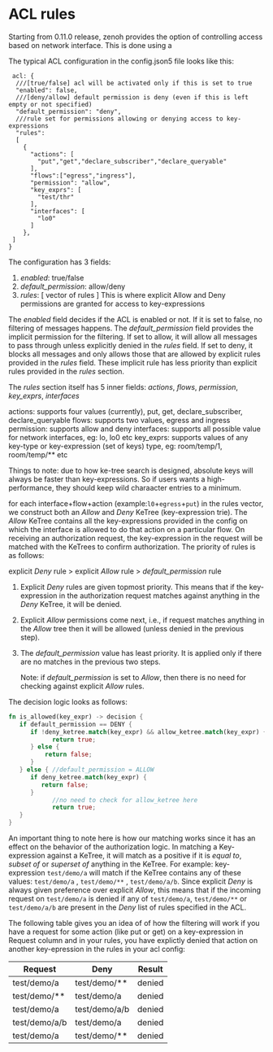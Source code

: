 # ACL rules

Starting from 0.11.0 release, zenoh provides the option of controlling access based on network interface. This is done using a 

 The typical ACL configuration in the config.json5 file looks like this:

```json5
 acl: {
  ///[true/false] acl will be activated only if this is set to true
  "enabled": false,
  ///[deny/allow] default permission is deny (even if this is left empty or not specified)
  "default_permission": "deny",
  ///rule set for permissions allowing or denying access to key-expressions
  "rules": 
  [
    {
      "actions": [
        "put","get","declare_subscriber","declare_queryable"
      ],
      "flows":["egress","ingress"],
      "permission": "allow",
      "key_exprs": [
        "test/thr"
      ],
      "interfaces": [
        "lo0"
      ]
    },
 ]
}
```

The configuration has 3 fields:

1. *enabled*: true/false
2. *default_permission*: allow/deny 
3. *rules*: [ vector of rules ] This is where explicit Allow and Deny permissions are granted for access to key-expressions

The *enabled* field decides if the ACL is enabled or not. If it is set to false, no filtering of messages happens. 
The *default_permission* field provides the implicit permission for the filtering. If set to allow, it will allow all messages to pass through unless explicitly denied in the *rules* field. If set to deny, it blocks all messages and only allows those that are allowed by explicit rules provided in the *rules* field. These implicit rule has less priority than explicit rules provided in the *rules* section.

The *rules* section itself has 5 inner fields: *actions*, *flows*, *permission*, *key_exprs*, *interfaces*

actions: supports four values (currently), put, get, declare_subscriber, declare_queryable
flows: supports two values, egress and ingress
permission: supports allow and deny
interfaces: supports all possible value for network interfaces, eg: lo, lo0 etc
key_exprs: supports values of any key-type or key-expression (set of keys) type, eg: room/temp/1, room/temp/** etc

Things to note: due to how ke-tree search is designed, absolute keys will always be faster than key-expressions. So if users wants a high-performance, they should keep wild charaacter entries to a minimum.

for each interface+flow+action  (example:`l0`+`egress`+`put`) in the rules vector, we construct both an *Allow* and *Deny* KeTree (key-expression trie). The *Allow* KeTree contains all the key-expressions provided in the config on which the interface is allowed to do that action on a particular flow. On receiving an authorization request, the key-expression in the request will be matched with the KeTrees to confirm authorization. The priority of rules is as follows: 

explicit *Deny* rule > explicit *Allow* rule > *default_permission* rule

1. Explicit *Deny* rules are given topmost priority. This means that if the key-expression in the  authorization request matches against anything in the *Deny* KeTree, it will be denied. 
2. Explicit *Allow* permissions come next, i.e., if request matches anything in the *Allow* tree then it will be allowed (unless denied in the previous step).
3. The *default_permission* value has least priority. It is applied only if there are no matches in the previous two steps.
    
    Note: if *default_permission* is set to *Allow*, then there is no need for checking against explicit *Allow* rules.
    

The decision logic looks as follows:

```rust
fn is_allowed(key_expr) -> decision {
   if default_permission == DENY {
      if !deny_ketree.match(key_expr) && allow_ketree.match(key_expr) {
            return true;
      } else {
          return false;
      }
   } else { //default_permission = ALLOW
      if deny_ketree.match(key_expr) {
         return false;
      } 
			//no need to check for allow_ketree here
			return true; 
   }
}
```

An important thing to note here is how our matching works since it has an effect on the behavior of the authorization logic. In matching a Key-expression against a KeTree, it will match as a positive if it is *equal to*, *subset of* or *superset of* anything in the KeTree. For example: key-expression `test/demo/a` will match if the KeTree contains any of these values: `test/demo/a` , `test/demo/**` , `test/demo/a/b`. Since explicit *Deny* is always given preference over explicit *Allow*, this means that if the incoming request on `test/demo/a` is denied if any of `test/demo/a`, `test/demo/**` or `test/demo/a/b` are present in the *Deny* list of rules specified in the ACL.

The following table gives you an idea of of how the filtering will work if you have a request for some action (like put or get) on a key-expression in Request column and in your rules, you have explictly denied that action on another key-epression in the rules in your acl config:


|   Request    |     Deny      |  Result   |
|--------------|---------------|-----------|
| test/demo/a  | test/demo/**  | denied    |
| test/demo/** | test/demo/a   | denied    |
| test/demo/a  | test/demo/a/b | denied    |
| test/demo/a/b| test/demo/a   | denied    |
| test/demo/a  | test/demo/**  | denied    |